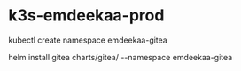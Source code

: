 # k3s-emdeekaa-prod

kubectl create namespace emdeekaa-gitea

helm install gitea charts/gitea/ --namespace emdeekaa-gitea
